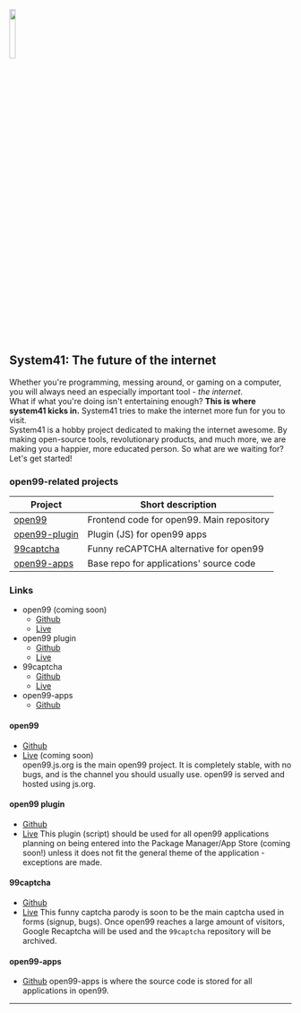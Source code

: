 <img width="15%" src="https://system41.github.io/.github/profile/icons/system41.png">

## System41: The future of the internet

Whether you're programming, messing around, or gaming on a computer, you will always need an especially important tool - *the internet*.  
What if what you're doing isn't entertaining enough? **This is where system41 kicks in.** System41 tries to make the internet more fun for you to visit.   
System41 is a hobby project dedicated to making the internet awesome. By making open-source tools, revolutionary products, and much more, we are making you a happier, more educated person. So what are we waiting for? Let's get started!  
  
### open99-related projects
| Project                                                                         | Short description                                  |
|---------------------------------------------------------------------------------|----------------------------------------------------|
| [open99](https://github.com/system41/open99)                                    | Frontend code for open99. Main repository          |
| [open99-plugin](https://github.com/system41/open99-plugin)                      | Plugin (JS) for open99 apps                        |
| [99captcha](https://github.com/system41/99captcha)                              | Funny reCAPTCHA alternative for open99             |
| [open99-apps](https://github.com/system41/open99-apps)                          | Base repo for applications' source code            |

### Links
* open99 (coming soon)
  * [Github](https://github.com/system41/open99)
  * [Live](https://open99.js.org)
* open99 plugin
  * [Github](https://github.com/system41/open99-plugin)
  * [Live](https://system41.github.io/open99-plugin)
* 99captcha
  * [Github](https://github.com/system41/99captcha)
  * [Live](https://system41.github.io/99captcha)
* open99-apps
  * [Github](https://github.com/system41/open99-apps)
#### open99
* [Github](https://github.com/system41/open99)  
* [Live](https://open99.js.org) (coming soon)  
open99.js.org is the main open99 project. It is completely stable, with no bugs, and is the channel you should usually use. open99 is served and hosted using js.org.  
#### open99 plugin
* [Github](https://github.com/system41/open99-plugin)
* [Live](https://system41.github.io/open99-plugin)
This plugin (script) should be used for all open99 applications planning on being entered into the Package Manager/App Store (coming soon!) unless it does not fit the general theme of the application - exceptions are made.
#### 99captcha
* [Github](https://github.com/system41/99captcha)
* [Live](https://system41.github.io/99captcha)
This funny captcha parody is soon to be the main captcha used in forms (signup, bugs). Once open99 reaches a large amount of visitors, Google Recaptcha will be used and the `99captcha` repository will be archived.
#### open99-apps
* [Github](https://github.com/system41/99captcha)
open99-apps is where the source code is stored for all applications in open99.
---
